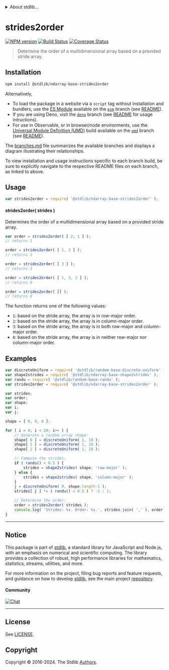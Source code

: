 <!--

@license Apache-2.0

Copyright (c) 2018 The Stdlib Authors.

Licensed under the Apache License, Version 2.0 (the "License");
you may not use this file except in compliance with the License.
You may obtain a copy of the License at

   http://www.apache.org/licenses/LICENSE-2.0

Unless required by applicable law or agreed to in writing, software
distributed under the License is distributed on an "AS IS" BASIS,
WITHOUT WARRANTIES OR CONDITIONS OF ANY KIND, either express or implied.
See the License for the specific language governing permissions and
limitations under the License.

-->


<details>
  <summary>
    About stdlib...
  </summary>
  <p>We believe in a future in which the web is a preferred environment for numerical computation. To help realize this future, we've built stdlib. stdlib is a standard library, with an emphasis on numerical and scientific computation, written in JavaScript (and C) for execution in browsers and in Node.js.</p>
  <p>The library is fully decomposable, being architected in such a way that you can swap out and mix and match APIs and functionality to cater to your exact preferences and use cases.</p>
  <p>When you use stdlib, you can be absolutely certain that you are using the most thorough, rigorous, well-written, studied, documented, tested, measured, and high-quality code out there.</p>
  <p>To join us in bringing numerical computing to the web, get started by checking us out on <a href="https://github.com/stdlib-js/stdlib">GitHub</a>, and please consider <a href="https://opencollective.com/stdlib">financially supporting stdlib</a>. We greatly appreciate your continued support!</p>
</details>

# strides2order

[![NPM version][npm-image]][npm-url] [![Build Status][test-image]][test-url] [![Coverage Status][coverage-image]][coverage-url] <!-- [![dependencies][dependencies-image]][dependencies-url] -->

> Determine the order of a multidimensional array based on a provided stride array.

<!-- Section to include introductory text. Make sure to keep an empty line after the intro `section` element and another before the `/section` close. -->

<section class="intro">

</section>

<!-- /.intro -->

<!-- Package usage documentation. -->

<section class="installation">

## Installation

```bash
npm install @stdlib/ndarray-base-strides2order
```

Alternatively,

-   To load the package in a website via a `script` tag without installation and bundlers, use the [ES Module][es-module] available on the [`esm`][esm-url] branch (see [README][esm-readme]).
-   If you are using Deno, visit the [`deno`][deno-url] branch (see [README][deno-readme] for usage intructions).
-   For use in Observable, or in browser/node environments, use the [Universal Module Definition (UMD)][umd] build available on the [`umd`][umd-url] branch (see [README][umd-readme]).

The [branches.md][branches-url] file summarizes the available branches and displays a diagram illustrating their relationships.

To view installation and usage instructions specific to each branch build, be sure to explicitly navigate to the respective README files on each branch, as linked to above.

</section>

<section class="usage">

## Usage

```javascript
var strides2order = require( '@stdlib/ndarray-base-strides2order' );
```

#### strides2order( strides )

Determines the order of a multidimensional array based on a provided stride array.

```javascript
var order = strides2order( [ 2, 1 ] );
// returns 1

order = strides2order( [ 1, 2 ] );
// returns 2

order = strides2order( [ 3 ] );
// returns 3

order = strides2order( [ 1, 3, 2 ] );
// returns 0

order = strides2order( [] );
// returns 0
```

The function returns one of the following values:

-   `1`: based on the stride array, the array is in row-major order.
-   `2`: based on the stride array, the array is in column-major order.
-   `3`: based on the stride array, the array is in both row-major and column-major order.
-   `0`: based on the stride array, the array is in neither row-major nor column-major order.

</section>

<!-- /.usage -->

<!-- Package usage notes. Make sure to keep an empty line after the `section` element and another before the `/section` close. -->

<section class="notes">

</section>

<!-- /.notes -->

<!-- Package usage examples. -->

<section class="examples">

## Examples

<!-- eslint no-undef: "error" -->

```javascript
var discreteUniform = require( '@stdlib/random-base-discrete-uniform' );
var shape2strides = require( '@stdlib/ndarray-base-shape2strides' );
var randu = require( '@stdlib/random-base-randu' );
var strides2order = require( '@stdlib/ndarray-base-strides2order' );

var strides;
var order;
var shape;
var i;
var j;

shape = [ 0, 0, 0 ];

for ( i = 0; i < 20; i++ ) {
    // Generate a random array shape:
    shape[ 0 ] = discreteUniform( 1, 10 );
    shape[ 1 ] = discreteUniform( 1, 10 );
    shape[ 2 ] = discreteUniform( 1, 10 );

    // Compute the strides:
    if ( randu() < 0.5 ) {
        strides = shape2strides( shape, 'row-major' );
    } else {
        strides = shape2strides( shape, 'column-major' );
    }
    j = discreteUniform( 0, shape.length-1 );
    strides[ j ] *= ( randu() < 0.5 ) ? -1 : 1;

    // Determine the order:
    order = strides2order( strides );
    console.log( 'Strides: %s. Order: %s.', strides.join( ',' ), order );
}
```

</section>

<!-- /.examples -->

<!-- Section to include cited references. If references are included, add a horizontal rule *before* the section. Make sure to keep an empty line after the `section` element and another before the `/section` close. -->

<section class="references">

</section>

<!-- /.references -->

<!-- Section for related `stdlib` packages. Do not manually edit this section, as it is automatically populated. -->

<section class="related">

</section>

<!-- /.related -->

<!-- Section for all links. Make sure to keep an empty line after the `section` element and another before the `/section` close. -->


<section class="main-repo" >

* * *

## Notice

This package is part of [stdlib][stdlib], a standard library for JavaScript and Node.js, with an emphasis on numerical and scientific computing. The library provides a collection of robust, high performance libraries for mathematics, statistics, streams, utilities, and more.

For more information on the project, filing bug reports and feature requests, and guidance on how to develop [stdlib][stdlib], see the main project [repository][stdlib].

#### Community

[![Chat][chat-image]][chat-url]

---

## License

See [LICENSE][stdlib-license].


## Copyright

Copyright &copy; 2016-2024. The Stdlib [Authors][stdlib-authors].

</section>

<!-- /.stdlib -->

<!-- Section for all links. Make sure to keep an empty line after the `section` element and another before the `/section` close. -->

<section class="links">

[npm-image]: http://img.shields.io/npm/v/@stdlib/ndarray-base-strides2order.svg
[npm-url]: https://npmjs.org/package/@stdlib/ndarray-base-strides2order

[test-image]: https://github.com/stdlib-js/ndarray-base-strides2order/actions/workflows/test.yml/badge.svg?branch=v0.2.0
[test-url]: https://github.com/stdlib-js/ndarray-base-strides2order/actions/workflows/test.yml?query=branch:v0.2.0

[coverage-image]: https://img.shields.io/codecov/c/github/stdlib-js/ndarray-base-strides2order/main.svg
[coverage-url]: https://codecov.io/github/stdlib-js/ndarray-base-strides2order?branch=main

<!--

[dependencies-image]: https://img.shields.io/david/stdlib-js/ndarray-base-strides2order.svg
[dependencies-url]: https://david-dm.org/stdlib-js/ndarray-base-strides2order/main

-->

[chat-image]: https://img.shields.io/gitter/room/stdlib-js/stdlib.svg
[chat-url]: https://app.gitter.im/#/room/#stdlib-js_stdlib:gitter.im

[stdlib]: https://github.com/stdlib-js/stdlib

[stdlib-authors]: https://github.com/stdlib-js/stdlib/graphs/contributors

[umd]: https://github.com/umdjs/umd
[es-module]: https://developer.mozilla.org/en-US/docs/Web/JavaScript/Guide/Modules

[deno-url]: https://github.com/stdlib-js/ndarray-base-strides2order/tree/deno
[deno-readme]: https://github.com/stdlib-js/ndarray-base-strides2order/blob/deno/README.md
[umd-url]: https://github.com/stdlib-js/ndarray-base-strides2order/tree/umd
[umd-readme]: https://github.com/stdlib-js/ndarray-base-strides2order/blob/umd/README.md
[esm-url]: https://github.com/stdlib-js/ndarray-base-strides2order/tree/esm
[esm-readme]: https://github.com/stdlib-js/ndarray-base-strides2order/blob/esm/README.md
[branches-url]: https://github.com/stdlib-js/ndarray-base-strides2order/blob/main/branches.md

[stdlib-license]: https://raw.githubusercontent.com/stdlib-js/ndarray-base-strides2order/main/LICENSE

</section>

<!-- /.links -->
